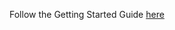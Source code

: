 
Follow the Getting Started Guide [here](https://access.redhat.com/documentation/en-us/red_hat_single_sign-on/7.1/html/getting_started_guide/install-boot)

